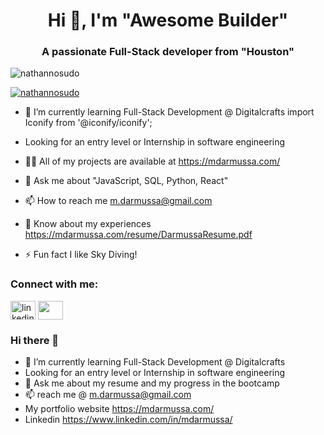 <h1 align="center">Hi 👋, I'm "Awesome Builder"</h1>
<h3 align="center">A passionate Full-Stack developer from "Houston"</h3>
<p align="left"> <img src="https://komarev.com/ghpvc/?username=nathannosudo&label=Profile%20views&color=0e75b6&style=flat" alt="nathannosudo" /> </p>
<p align="left"> <a href="https://github.com/ryo-ma/github-profile-trophy"><img src="https://github-profile-trophy.vercel.app/?username=nathannosudo" alt="nathannosudo" /></a> </p>


- 🌱 I’m currently learning Full-Stack Development @ Digitalcrafts
import Iconify from '@iconify/iconify';


- Looking for an entry level or Internship in software engineering
- 👨‍💻 All of my projects are available at https://mdarmussa.com/
- 💬 Ask me about "JavaScript, SQL, Python, React"
- 📫 How to reach me m.darmussa@gmail.com
- 📄 Know about my experiences https://mdarmussa.com/resume/DarmussaResume.pdf
- ⚡ Fun fact I like Sky Diving!

<p align="left">
  <h3 align="left">Connect with me:</h3>
  
  <a href="https://www.linkedin.com/in/mdarmussa/" target="blank"><img align="center" src="https://img.icons8.com/external-justicon-flat-justicon/64/000000/external-linkedin-social-media-justicon-flat-justicon.png" alt="linkedin username" height="30" width="40" /></a>
  <a href="https://www.codewars.com/users/MDarmussa/badges/micro" target="blank"><img align="center" src="https://cloud.githubusercontent.com/assets/2475572/4743290/2dcf20cc-5a26-11e4-89fb-62b861e5b29c.png" height="30" width="40" /></a>


  
  
  
 </p>






### Hi there 👋

- 🌱 I’m currently learning Full-Stack Development @ Digitalcrafts
- Looking for an entry level or Internship in software engineering
- 💬 Ask me about my resume and my progress in the bootcamp
- 📫 reach me @ m.darmussa@gmail.com
- My portfolio website https://mdarmussa.com/
- Linkedin https://www.linkedin.com/in/mdarmussa/
